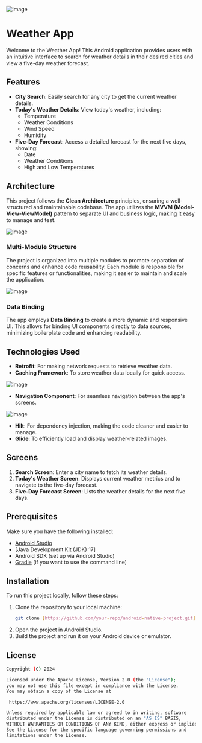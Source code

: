 ![image](https://github.com/user-attachments/assets/a92d3ea9-9bbe-46c6-8eec-a40c89b7f50a)
# Weather App

Welcome to the Weather App! This Android application provides users with an intuitive interface to search for weather details in their desired cities and view a five-day weather forecast.

## Features

- **City Search**: Easily search for any city to get the current weather details.
- **Today's Weather Details**: View today's weather, including:
  - Temperature
  - Weather Conditions
  - Wind Speed
  - Humidity
- **Five-Day Forecast**: Access a detailed forecast for the next five days, showing:
  - Date
  - Weather Conditions
  - High and Low Temperatures

## Architecture

This project follows the **Clean Architecture** principles, ensuring a well-structured and maintainable codebase. The app utilizes the **MVVM (Model-View-ViewModel)** pattern to separate UI and business logic, making it easy to manage and test.

![image](https://github.com/user-attachments/assets/81e50b9e-8f22-4118-a1a8-e945a83e8d1c)

### Multi-Module Structure

The project is organized into multiple modules to promote separation of concerns and enhance code reusability. Each module is responsible for specific features or functionalities, making it easier to maintain and scale the application.

![image](https://github.com/user-attachments/assets/bb1fce89-1864-477b-9124-1b1d1203da6f)

### Data Binding

The app employs **Data Binding** to create a more dynamic and responsive UI. This allows for binding UI components directly to data sources, minimizing boilerplate code and enhancing readability.

## Technologies Used

- **Retrofit**: For making network requests to retrieve weather data.
- **Caching Framework**: To store weather data locally for quick access.

![image](https://github.com/user-attachments/assets/7eead61b-3151-46a9-a3fc-4ca2f3fb545b)

- **Navigation Component**: For seamless navigation between the app's screens.

![image](https://github.com/user-attachments/assets/d485a296-ce1c-49ba-9338-304d20f899ef) 

- **Hilt**: For dependency injection, making the code cleaner and easier to manage.
- **Glide**: To efficiently load and display weather-related images.

## Screens

1. **Search Screen**: Enter a city name to fetch its weather details.
2. **Today's Weather Screen**: Displays current weather metrics and to navigate to the five-day forecast.
3. **Five-Day Forecast Screen**: Lists the weather details for the next five days.

## Prerequisites

Make sure you have the following installed:

- [Android Studio](https://developer.android.com/studio)
- [Java Development Kit (JDK) 17]
- Android SDK (set up via Android Studio)
- [Gradle](https://gradle.org/install/) (if you want to use the command line)

## Installation
To run this project locally, follow these steps:
1. Clone the repository to your local machine:
   ```bash
   git clone [https://github.com/your-repo/android-native-project.git](https://github.com/mayanksharmaexperiments/Weather-App.git)
2. Open the project in Android Studio.
3. Build the project and run it on your Android device or emulator.

## License
   ```bash
Copyright (C) 2024

Licensed under the Apache License, Version 2.0 (the "License");
you may not use this file except in compliance with the License.
You may obtain a copy of the License at

    https://www.apache.org/licenses/LICENSE-2.0

Unless required by applicable law or agreed to in writing, software
distributed under the License is distributed on an "AS IS" BASIS,
WITHOUT WARRANTIES OR CONDITIONS OF ANY KIND, either express or implied.
See the License for the specific language governing permissions and
limitations under the License.

